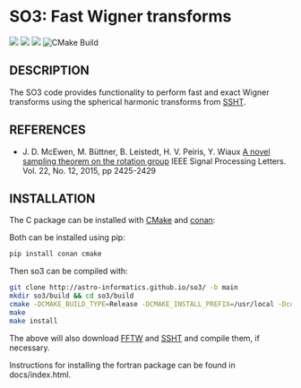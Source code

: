 # SO3: Fast Wigner transforms
[docs-img]: https://img.shields.io/badge/docs-stable-blue.svg
[docs-url]: http://astro-informatics.github.io/so3/
[bintray-img]: https://img.shields.io/bintray/v/astro-informatics/astro-informatics/so3:astro-informatics?label=C%20package
[bintray-url]: https://bintray.com/astro-informatics/astro-informatics/so3:astro-informatics/1.3.0:stable/link
[codefactor-img]: https://www.codefactor.io/repository/github/astro-informatics/so3/badge/main
[codefactor-url]: https://www.codefactor.io/repository/github/astro-informatics/so3/overview/main

[![][docs-img]][docs-url]
[![][bintray-img]][bintray-url]
[![][codefactor-img]][codefactor-url]
![CMake Build](https://github.com/astro-informatics/so3/workflows/CMake%20Build/badge.svg)

## DESCRIPTION

The SO3 code provides functionality to perform fast and exact Wigner transforms
using the spherical harmonic transforms from
[SSHT](https://www.github.com/astro-informatics/ssht).

## REFERENCES

 - J. D. McEwen, M. Büttner, B. Leistedt, H. V. Peiris, Y. Wiaux
    [A novel sampling theorem on the rotation group](https://doi.org/10.1109/LSP.2015.2490676)
    IEEE Signal Processing Letters. Vol. 22, No. 12, 2015, pp 2425-2429

## INSTALLATION
The C package can be installed with [CMake](https://cmake.org) and
[conan](https://docs.conan.io/en/latest/howtos/other_languages_package_manager/python.html):

Both can be installed using pip:

```bash
pip install conan cmake
```

Then so3 can be compiled with:

```bash
git clone http://astro-informatics.github.io/so3/ -b main
mkdir so3/build && cd so3/build
cmake -DCMAKE_BUILD_TYPE=Release -DCMAKE_INSTALL_PREFIX=/usr/local -Dconan_deps=True ..
make
make install
```

The above will also download [FFTW](https://www.fftw.org) and
[SSHT](https://www.github.com/astro-informatics/ssht) and compile them, if
necessary.

Instructions for installing the fortran package can be found in docs/index.html.
